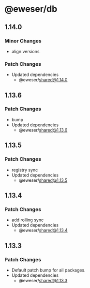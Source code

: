 # @eweser/db

## 1.14.0

### Minor Changes

- align versions

### Patch Changes

- Updated dependencies
  - @eweser/shared@1.14.0

## 1.13.6

### Patch Changes

- bump
- Updated dependencies
  - @eweser/shared@1.13.6

## 1.13.5

### Patch Changes

- registry sync
- Updated dependencies
  - @eweser/shared@1.13.5

## 1.13.4

### Patch Changes

- add rolling sync
- Updated dependencies
  - @eweser/shared@1.13.4

## 1.13.3

### Patch Changes

- Default patch bump for all packages.
- Updated dependencies
  - @eweser/shared@1.13.3
